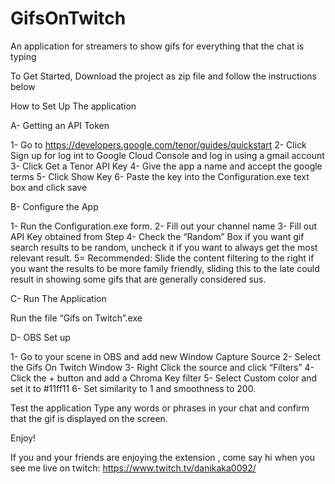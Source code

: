 # GifsOnTwitch
An application for streamers to show gifs for everything that the chat is typing

To Get Started, Download the project as zip file and follow the instructions below 

How to Set Up The application

A- Getting an API Token

1- Go to https://developers.google.com/tenor/guides/quickstart 
2- Click Sign up for log int to Google Cloud Console and log in using a gmail account
3- Click Get a Tenor API Key
4- Give the app a name and accept the google terms
5- Click Show Key
6- Paste the key into the Configuration.exe text box and click save


B- Configure the App

1- Run the Configuration.exe form.
2- Fill out your channel name
3- Fill out API Key obtained from Step 
4- Check the “Random” Box if you want gif search results to be random, uncheck it if you want to always get the most relevant result.
5= Recommended: Slide the content filtering to the right if you want the results to be more family friendly, sliding this to the late could result in showing some gifs that are generally considered sus.

C- Run The Application

Run the file “Gifs on Twitch”.exe

D- OBS Set up

1- Go to your scene in OBS and add new Window Capture Source
2- Select the Gifs On Twitch Window
3- Right Click the source and click “Filters”
4- Click the + button and add a Chroma Key filter
5- Select Custom color and set it to #11ff11
6- Set similarity to 1 and smoothness to 200.

Test the application
Type any words or phrases in your chat and confirm that the gif is displayed on the screen.

Enjoy!

If you and your friends are enjoying the extension , come say hi when you see me live on twitch:
https://www.twitch.tv/danikaka0092/ 

